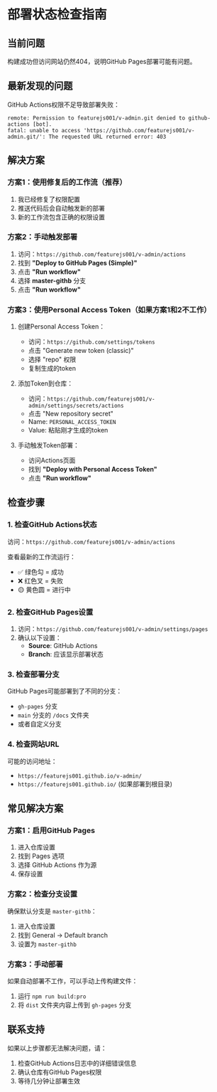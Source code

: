 # 部署状态检查指南

## 当前问题
构建成功但访问网站仍然404，说明GitHub Pages部署可能有问题。

## 最新发现的问题
GitHub Actions权限不足导致部署失败：
```
remote: Permission to featurejs001/v-admin.git denied to github-actions [bot].
fatal: unable to access 'https://github.com/featurejs001/v-admin.git/': The requested URL returned error: 403
```

## 解决方案

### 方案1：使用修复后的工作流（推荐）
1. 我已经修复了权限配置
2. 推送代码后会自动触发新的部署
3. 新的工作流包含正确的权限设置

### 方案2：手动触发部署
1. 访问：`https://github.com/featurejs001/v-admin/actions`
2. 找到 **"Deploy to GitHub Pages (Simple)"**
3. 点击 **"Run workflow"**
4. 选择 **master-githb** 分支
5. 点击 **"Run workflow"**

### 方案3：使用Personal Access Token（如果方案1和2不工作）
1. 创建Personal Access Token：
   - 访问：`https://github.com/settings/tokens`
   - 点击 "Generate new token (classic)"
   - 选择 "repo" 权限
   - 复制生成的token

2. 添加Token到仓库：
   - 访问：`https://github.com/featurejs001/v-admin/settings/secrets/actions`
   - 点击 "New repository secret"
   - Name: `PERSONAL_ACCESS_TOKEN`
   - Value: 粘贴刚才生成的token

3. 手动触发Token部署：
   - 访问Actions页面
   - 找到 **"Deploy with Personal Access Token"**
   - 点击 **"Run workflow"**

## 检查步骤

### 1. 检查GitHub Actions状态
访问：`https://github.com/featurejs001/v-admin/actions`

查看最新的工作流运行：
- ✅ 绿色勾 = 成功
- ❌ 红色叉 = 失败
- 🟡 黄色圆 = 进行中

### 2. 检查GitHub Pages设置
1. 访问：`https://github.com/featurejs001/v-admin/settings/pages`
2. 确认以下设置：
   - **Source**: GitHub Actions
   - **Branch**: 应该显示部署状态

### 3. 检查部署分支
GitHub Pages可能部署到了不同的分支：
- `gh-pages` 分支
- `main` 分支的 `/docs` 文件夹
- 或者自定义分支

### 4. 检查网站URL
可能的访问地址：
- `https://featurejs001.github.io/v-admin/`
- `https://featurejs001.github.io/` (如果部署到根目录)

## 常见解决方案

### 方案1：启用GitHub Pages
1. 进入仓库设置
2. 找到 Pages 选项
3. 选择 GitHub Actions 作为源
4. 保存设置

### 方案2：检查分支设置
确保默认分支是 `master-githb`：
1. 进入仓库设置
2. 找到 General → Default branch
3. 设置为 `master-githb`

### 方案3：手动部署
如果自动部署不工作，可以手动上传构建文件：
1. 运行 `npm run build:pro`
2. 将 `dist` 文件夹内容上传到 `gh-pages` 分支

## 联系支持
如果以上步骤都无法解决问题，请：
1. 检查GitHub Actions日志中的详细错误信息
2. 确认仓库有GitHub Pages权限
3. 等待几分钟让部署生效 